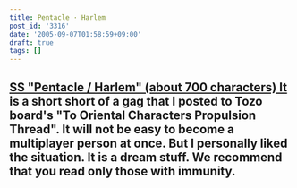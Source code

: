 ```yaml
---
title: Pentacle · Harlem
post_id: '3316'
date: '2005-09-07T01:58:59+09:00'
draft: true
tags: []
---
```


## [SS "Pentacle / Harlem" (about 700 characters) It](https://danmaq.com/tag/pentacle-harem) **is a short short of a gag that I posted to Tozo board's "To Oriental Characters Propulsion Thread". It will not be easy to become a multiplayer person at once. But I personally liked the situation.** It is a dream stuff. We recommend that you read only those with immunity.
